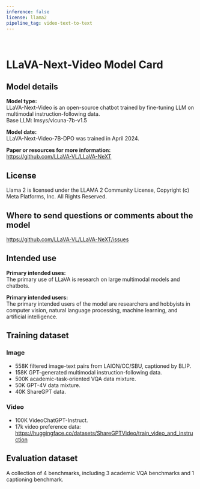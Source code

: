 ```yaml
---
inference: false
license: llama2
pipeline_tag: video-text-to-text
---
```


<br>

# LLaVA-Next-Video Model Card

## Model details

**Model type:**
<br>
LLaVA-Next-Video is an open-source chatbot trained by fine-tuning LLM on multimodal instruction-following data.
<br>
 Base LLM: lmsys/vicuna-7b-v1.5

**Model date:**
<br>
LLaVA-Next-Video-7B-DPO was trained in April 2024.

**Paper or resources for more information:**
<br>
https://github.com/LLaVA-VL/LLaVA-NeXT

## License
Llama 2 is licensed under the LLAMA 2 Community License, 
Copyright (c) Meta Platforms, Inc. All Rights Reserved.

## Where to send questions or comments about the model
https://github.com/LLaVA-VL/LLaVA-NeXT/issues

## Intended use
**Primary intended uses:**
<br>
The primary use of LLaVA is research on large multimodal models and chatbots.

**Primary intended users:**
<br>
The primary intended users of the model are researchers and hobbyists in computer vision, natural language processing, machine learning, and artificial intelligence.

## Training dataset

### Image
- 558K filtered image-text pairs from LAION/CC/SBU, captioned by BLIP.
- 158K GPT-generated multimodal instruction-following data.
- 500K academic-task-oriented VQA data mixture.
- 50K GPT-4V data mixture.
- 40K ShareGPT data.
### Video
- 100K VideoChatGPT-Instruct.
- 17k video preference data: https://huggingface.co/datasets/ShareGPTVideo/train_video_and_instruction

## Evaluation dataset
A collection of 4 benchmarks, including 3 academic VQA benchmarks and 1 captioning benchmark.